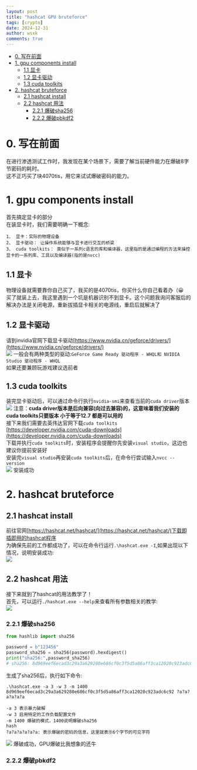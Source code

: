 ```yaml
---
layout: post
title: "hashcat GPU bruteforce"
tags: [crypto]
date: 2024-12-31
author: wsxk
comments: true
---
```


- [0. 写在前面](#0-写在前面)
- [1. gpu components install](#1-gpu-components-install)
  - [1.1 显卡](#11-显卡)
  - [1.2 显卡驱动](#12-显卡驱动)
  - [1.3 cuda toolkits](#13-cuda-toolkits)
- [2. hashcat bruteforce](#2-hashcat-bruteforce)
  - [2.1 hashcat install](#21-hashcat-install)
  - [2.2 hashcat 用法](#22-hashcat-用法)
    - [2.2.1 爆破sha256](#221-爆破sha256)
    - [2.2.2 爆破pbkdf2](#222-爆破pbkdf2)


# 0. 写在前面<br>
在进行渗透测试工作时，我发现在某个场景下，需要了解当前硬件能力在爆破8字节密码的耗时。<br>
这不正巧买了块4070tis，用它来试试爆破密码的能力。<br>

# 1. gpu components install<br>
首先搞定显卡的部分<br>
在装显卡时，我们需要明确一下概念:<br>
```
1、 显卡：实际的物理设备
2、 显卡驱动： 让操作系统能够与显卡进行交互的桥梁
3、 cuda toolkits： 类似于一系列c语言的库和编译器，这里指的是通过编程的方法来操控显卡的一系列库、工具以及编译器(指的是nvcc)
```

## 1.1 显卡<br>
物理设备就需要靠你自己买了，我买的是4070tis，你买什么你自己看着办（😀<br>
买了就装上去，我这里遇到一个坑是机器识别不到显卡。这个问题我询问客服后的解决办法是关闭电源，重新拔插显卡相关的电源线，重启后就解决了<br>

## 1.2 显卡驱动<br>
请到invidia官网下载显卡驱动[https://www.nvidia.cn/geforce/drivers/](https://www.nvidia.cn/geforce/drivers/)<br>
![](https://raw.githubusercontent.com/wsxk/wsxk_pictures/main/2024-9-25/20241225210039.png)
一般会有两种类型的驱动:`GeForce Game Ready 驱动程序 - WHQL和 NVIDIA Studio 驱动程序 - WHQL`<br>
如果还要兼顾玩游戏建议选前者<br>

## 1.3 cuda toolkits<br>
装完显卡驱动后，可以通过命令行执行`nvidia-smi`来查看当前的`cuda driver`版本<br>
![](https://raw.githubusercontent.com/wsxk/wsxk_pictures/main/2024-9-25/20241225210029.png)
注意：**cuda driver版本是后向兼容(向过去兼容)的，这意味着我们安装的cuda toolkits只要版本 小于等于12.7 都是可以用的**<br>
接下来我们需要去英伟达官网下载`cuda toolkits`<br>
[https://developer.nvidia.com/cuda-downloads](https://developer.nvidia.com/cuda-downloads)<br>
下载并执行`cuda toolkits`时，安装程序会提醒你先安装`visual studio`，这边也建议你提前安装好<br>
安装完`visual studio`再安装`cuda toolkits`后，在命令行尝试输入`nvcc --version`<br>
![](https://raw.githubusercontent.com/wsxk/wsxk_pictures/main/2024-9-25/20241225210441.png)
安装成功<br>



# 2. hashcat bruteforce<br>
## 2.1 hashcat install<br>
前往官网[https://hashcat.net/hashcat/](https://hashcat.net/hashcat/)下载即插即用的hashcat程序<br>
为确保先前的工作都成功了，可以在命令行运行`.\hashcat.exe -I`,如果出现以下情况，说明安装成功:<br>
![](https://raw.githubusercontent.com/wsxk/wsxk_pictures/main/2024-9-25/20241225210712.png)

## 2.2 hashcat 用法<br>
接下来就到了hashcat的用法教学了！<br>
首先，可以运行`./hashcat.exe --help`来查看所有参数相关的教学:<br>
![](https://raw.githubusercontent.com/wsxk/wsxk_pictures/main/2024-9-25/20241225212807.png)

### 2.2.1 爆破sha256<br>
```python
from hashlib import sha256

password = b"123456"
password_sha256 = sha256(password).hexdigest()
print("sha256:",password_sha256)
# sha256: 8d969eef6ecad3c29a3a629280e686cf0c3f5d5a86aff3ca12020c923adc6c92
```
生成了sha256后，执行如下命令:<br>

``` 
.\hashcat.exe -a 3 -w 3 -m 1400 8d969eef6ecad3c29a3a629280e686cf0c3f5d5a86aff3ca12020c923adc6c92 ?a?a?a?a?a?a

-a 3 表示暴力破解
-w 3 启用特定的工作负载配置文件
-m 1400 爆破的模式，1400说明爆破sha256
hash
?a?a?a?a?a?a: 表示爆破的密码的信息，这里就表示6个字节的可见字符
```
![](https://raw.githubusercontent.com/wsxk/wsxk_pictures/main/2024-9-25/20241225213147.png)
爆破成功，GPU爆破比我想象的还牛<br>

### 2.2.2 爆破pbkdf2<br>



<!-- Google tag (gtag.js) -->
<script async src="https://www.googletagmanager.com/gtag/js?id=G-C22S5YSYL7"></script>
<script>
  window.dataLayer = window.dataLayer || [];
  function gtag(){dataLayer.push(arguments);}
  gtag('js', new Date());

  gtag('config', 'G-C22S5YSYL7');
</script>